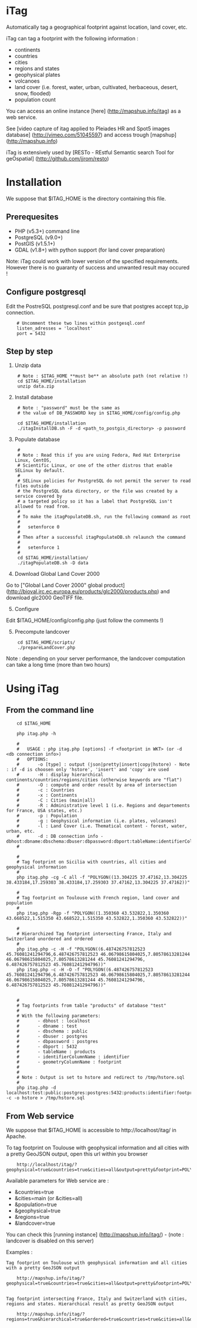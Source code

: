 iTag
====

Automatically tag a geographical footprint against location, land cover, etc.

iTag can tag a footprint with the following information :
* continents
* countries
* cities
* regions and states
* geophysical plates
* volcanoes
* land cover (i.e. forest, water, urban, cultivated, herbaceous, desert, snow, flooded)
* population count

You can access an online instance [here] (http://mapshup.info/itag) as a web service.

See [video capture of itag applied to Pleiades HR and Spot5 images database] (http://vimeo.com/51045597) and access trough [mapshup] (http://mapshup.info)

iTag is extensively used by [RESTo - REstful Semantic search Tool for geOspatial] (http://github.com/jjrom/resto)

Installation
============

We suppose that $ITAG_HOME is the directory containing this file.

Prerequesites
-------------

* PHP (v5.3+) command line
* PostgreSQL (v9.0+)
* PostGIS (v1.5.1+)
* GDAL (v1.8+) with python support (for land cover preparation)

Note: iTag could work with lower version of the specified requirements.
However there is no guaranty of success and unwanted result may occured !

Configure postgresql
--------------------

Edit the PostreSQL postgresql.conf and be sure that postgres accept tcp_ip connection.

        # Uncomment these two lines within postgesql.conf
        listen_adresses = 'localhost'
        port = 5432

Step by step
------------

1. Unzip data
        
        # Note : $ITAG_HOME **must be** an absolute path (not relative !)
        cd $ITAG_HOME/installation
        unzip data.zip

2. Install database

        # Note : "password" must be the same as 
        # the value of DB_PASSWORD key in $ITAG_HOME/config/config.php
        
        cd $ITAG_HOME/installation
        ./itagInstallDB.sh -F -d <path_to_postgis_directory> -p password

3. Populate database
        
        # 
        # Note : Read this if you are using Fedora, Red Hat Enterprise Linux, CentOS,
        # Scientific Linux, or one of the other distros that enable SELinux by default.
        #
        # SELinux policies for PostgreSQL do not permit the server to read files outside
        # the PostgreSQL data directory, or the file was created by a service covered by
        # a targeted policy so it has a label that PostgreSQL isn't allowed to read from.
        #
        # To make the itagPopulateDB.sh, run the following command as root
        #
        #   setenforce 0
        # 
        # Then after a successful itagPopulateDB.sh relaunch the command
        #
        #   setenforce 1
        #
        cd $ITAG_HOME/installation/
        ./itagPopulateDB.sh -D data

4. Download Global Land Cover 2000

Go to ["Global Land Cover 2000" global product] (http://bioval.jrc.ec.europa.eu/products/glc2000/products.php) and download glc2000 GeoTIFF file.

5. Configure

Edit $ITAG_HOME/config/config.php (just follow the comments !)

5. Precompute landcover

        cd $ITAG_HOME/scripts/
        ./prepareLandCover.php

Note : depending on your server performance, the landcover computation can take a long time (more than two hours)


Using iTag
==========

From the command line
---------------------
    
        cd $ITAG_HOME

        php itag.php -h

        #
        #   USAGE : php itag.php [options] -f <footprint in WKT> (or -d <db connection info>)
        #   OPTIONS:
        #       -o [type] : output (json|pretty|insert|copy|hstore) - Note : if -d is choosen only 'hstore', 'insert' and 'copy' are used 
        #       -H : display hierarchical continents/countries/regions/cities (otherwise keywords are "flat") 
        #       -O : compute and order result by area of intersection
        #       -c : Countries
        #       -x : Continents
        #       -C : Cities (main|all)
        #       -R : Administrative level 1 (i.e. Regions and departements for France, USA states, etc.)
        #       -p : Population
        #       -g : Geophysical information (i.e. plates, volcanoes)
        #       -l : Land Cover (i.e. Thematical content - forest, water, urban, etc.
        #       -d : DB connection info - dbhost:dbname:dbschema:dbuser:dbpassword:dbport:tableName:identifierColumnName:geometryColumnName
        #

        #
        # Tag footprint on Sicilia with countries, all cities and geophysical information
        #
        php itag.php -cg -C all -f "POLYGON((13.304225 37.47162,13.304225 38.433184,17.259303 38.433184,17.259303 37.47162,13.304225 37.47162))"
        
        #
        # Tag footprint on Toulouse with French region, land cover and population
        #
        php itag.php -Rgp -f "POLYGON((1.350360 43.532822,1.350360 43.668522,1.515350 43.668522,1.515350 43.532822,1.350360 43.532822))"

        #
        # Hierarchized Tag footprint intersecting France, Italy and Switzerland unordered and ordered 
        #
        php itag.php -c -H -f "POLYGON((6.487426757812523 45.76081241294796,6.487426757812523 46.06798615804025,7.80578613281244 46.06798615804025,7.80578613281244 45.76081241294796, 6.487426757812523 45.76081241294796))"
        php itag.php -c -H -O -f "POLYGON((6.487426757812523 45.76081241294796,6.487426757812523 46.06798615804025,7.80578613281244 46.06798615804025,7.80578613281244 45.76081241294796, 6.487426757812523 45.76081241294796))"


        #
        # Tag footprints from table "products" of database "test"
        #
        # With the following parameters:
        #       - dbhost : localhost
        #       - dbname : test
        #       - dbschema : public
        #       - dbuser : postgres
        #       - dbpassword : postgres
        #       - dbport : 5432
        #       - tableName : products
        #       - identifierColumnName : identifier
        #       - geometryColumnName : footprint
        #
        #
        # Note : Output is set to hstore and redirect to /tmp/hstore.sql
        #
        php itag.php -d localhost:test:public:postgres:postgres:5432:products:identifier:footprint -c -o hstore > /tmp/hstore.sql


From Web service
----------------
        
We suppose that $ITAG_HOME is accessible to http://localhost/itag/ in Apache.

To tag footprint on Toulouse with geophysical information and all cities with a pretty GeoJSON output, open this url within you browser
    
        http://localhost/itag/?geophysical=true&countries=true&cities=all&output=pretty&footprint=POLYGON((1.350360%2043.532822,1.350360%2043.668522,1.515350%2043.668522,1.515350%2043.532822,1.350360%2043.532822))

Available parameters for Web service are :
* &countries=true
* &cities=main (or &cities=all)
* &population=true
* &geophysical=true
* &regions=true
* &landcover=true

You can check this [running instance] (http://mapshup.info/itag/) - (note : landcover is disabled on this server)


Examples :

    Tag footprint on Toulouse with geophysical information and all cities with a pretty GeoJSON output
    
        http://mapshup.info/itag/?geophysical=true&countries=true&cities=all&output=pretty&footprint=POLYGON((1.350360%2043.532822,1.350360%2043.668522,1.515350%2043.668522,1.515350%2043.532822,1.350360%2043.532822))


    Tag footprint intersecting France, Italy and Switzerland with cities, regions and states. Hierarchical result as pretty GeoJSON output
    
        http://mapshup.info/itag/?regions=true&hierarchical=true&ordered=true&countries=true&cities=all&output=pretty&footprint=POLYGON((6.487426757812523%2045.76081241294796,6.487426757812523%2046.06798615804025,7.80578613281244%2046.06798615804025,7.80578613281244%2045.76081241294796,6.487426757812523%2045.76081241294796))